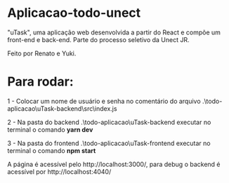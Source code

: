 # **Aplicacao-todo-unect**

"uTask", uma aplicação web desenvolvida a partir do React e compõe um front-end e back-end. Parte do processo seletivo da Unect JR.

Feito por Renato e Yuki.

# Para rodar:

1 - Colocar um nome de usuário e senha no comentário do arquivo .\todo-aplicacao\uTask-backend\src\index.js

2 - Na pasta do backend .\todo-aplicacao\uTask-backend executar no terminal o comando **yarn dev**

3 - Na pasta do frontend .\todo-aplicacao\uTask-frontend executar no terminal o comando **npm start**

A página é acessível pelo http://localhost:3000/, para debug o backend é acessível por http://localhost:4040/
